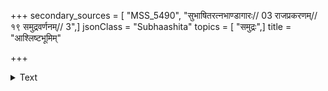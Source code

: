 +++
secondary_sources = [ "MSS_5490", "सुभाषितरत्नभाण्डागारः// 03 राजप्रकरणम्// १९ समुद्रवर्णनम्// 3",]
jsonClass = "Subhaashita"
topics = [ "समुद्रः",]
title = "आश्लिष्टभूमिम्"

+++

<details><summary>Text</summary>

आश्लिष्टभूमिं रसितारमुच्चैर् लोलद्भुजाकारबृहत्तरङ्गम्।  
फेनायमानं पतिमापगानाम् असावपस्मारिणमाशशङ्के॥
</details>
